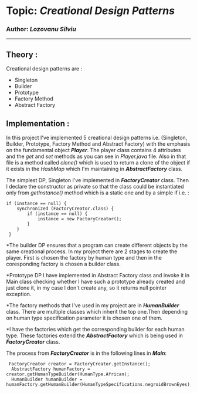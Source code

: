 # Topic: *Creational Design Patterns*
### Author: *Lozovanu Silviu*
------
## Theory :
Creational design patterns are :

   * Singleton
   * Builder
   * Prototype
   * Factory Method
   * Abstract Factory
   
## Implementation :
In this project I've implemented 5 creational design patterns i.e. (Singleton, Builder, Prototype, Factory Method and Abstract Factory) with the emphasis on the fundamental object _**Player**_. The player class contains 4 attributes and the *get* and *set* methods as you can see in *Player.java* file. Also in that file is a method called *clone()* which is used to return a clone of the object if it exists in the *HashMap* which I'm maintaining in _**AbstractFactory**_ class.

The simplest DP, Singleton I've implemented in _**FactoryCreator**_ class. Then I declare the constructor as private so that the class could be instantiated only from _getInstance()_ method which is a static one and by a simple if i.e. : 
~~~
if (instance == null) {
    synchronized (FactoryCreator.class) {
        if (instance == null) {
            instance = new FactoryCreator();
        }
    }
 }
 ~~~
*The builder DP ensures that a program can create different objects by the same creational process. In my project there are 2 stages to create the player. First is chosen the factory by human type and then in the coresponding factory is chosen a builder class. 

*Prototype DP I have implemented in Abstract Factory class and invoke it in Main class checking whether I have such a prototype already created and just clone it, in my case I don't create any, so it returns null pointer exception.

*The factory methods that I've used in my project are in _**HumanBuilder**_ class. There are multiple classes which inherit the top one.Then depending on human type specification parameter it is chosen one of them.

*I have the factories which get the corresponding builder for each human type. These factories extend the _**AbstractFactory**_ which is being used in _**FactoryCreator**_ class. 

The process from _**FactoryCreator**_ is in the following lines in _**Main**_:
~~~
 FactoryCreator creator = FactoryCreator.getInstance();
  AbstractFactory humanFactory = creator.getHumanTypeBuilder(HumanType.African);
  HumanBuilder humanBuilder = humanFactory.getHumanBuilder(HumanTypeSpecifications.negroidBrownEyes);
~~~

